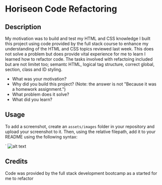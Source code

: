 
# Horiseon Code Refactoring

## Description

My motivation was to build and test my HTML and CSS knowledge
I built this project using code provided by the full stack course to enhance my understanding of the HTML and CSS topics reviewed last week.
This does not solve a problem but does provide vital experience for me to learn
I learned how to refactor code. The tasks involved with refactoing included but are not limitet too; semantc HTML, logical tag structure, correct global, section, class and ID styling.

- What was your motivation?
- Why did you build this project? (Note: the answer is not "Because it was a homework assignment.")
- What problem does it solve?
- What did you learn?


## Usage



To add a screenshot, create an `assets/images` folder in your repository and upload your screenshot to it. Then, using the relative filepath, add it to your README using the following syntax:

`
    ![alt text](assets/images/horiseonhw.png)
    
## Credits

Code was provided by the full stack development bootcamp as a started for me to refactor

